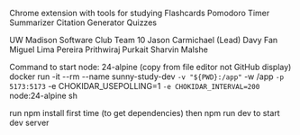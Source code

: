 Chrome extension with tools for studying
  Flashcards
  Pomodoro Timer
  Summarizer
  Citation Generator
  Quizzes

UW Madison Software Club Team 10
  Jason Carmichael (Lead)
  Davy Fan
  Miguel Lima Pereira 
  Prithwiraj Purkait
  Sharvin Malshe

Command to start node: 24-alpine (copy from file editor not GitHub display)
  docker run -it --rm --name sunny-study-dev `
  -v "${PWD}:/app" `
  -w /app `
  -p 5173:5173 `
  -e CHOKIDAR_USEPOLLING=1 `
  -e CHOKIDAR_INTERVAL=200 `
  node:24-alpine sh

run npm install first time (to get dependencies)
then npm run dev to start dev server
